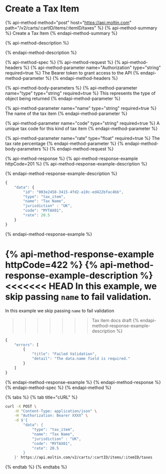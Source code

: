 # Create a Tax Item

{% api-method method="post" host="https://api.moltin.com" path="/v2/carts/:cartID/items/:itemID/taxes" %}
{% api-method-summary %}
Create a Tax Item
{% endapi-method-summary %}

{% api-method-description %}

{% endapi-method-description %}

{% api-method-spec %}
{% api-method-request %}
{% api-method-headers %}
{% api-method-parameter name="Authorization" type="string" required=true %}
The Bearer token to grant access to the API
{% endapi-method-parameter %}
{% endapi-method-headers %}

{% api-method-body-parameters %}
{% api-method-parameter name="type" type="string" required=true %}
This represents the type of object being returned
{% endapi-method-parameter %}

{% api-method-parameter name="name" type="string" required=true %}
The name of the tax item
{% endapi-method-parameter %}

{% api-method-parameter name="code" type="string" required=true %}
A unique tax code for this kind of tax item
{% endapi-method-parameter %}

{% api-method-parameter name="rate" type="float" required=true %}
The tax rate percentage
{% endapi-method-parameter %}
{% endapi-method-body-parameters %}
{% endapi-method-request %}

{% api-method-response %}
{% api-method-response-example httpCode=201 %}
{% api-method-response-example-description %}

{% endapi-method-response-example-description %}

```javascript
{
    "data": {
        "id": "003e2458-3415-4fd2-a10c-ed422bfac4bb",
        "type": "tax_item",
        "name": "Tax Name",
        "jurisdiction" : "UK",
        "code": "MYTAX01",
        "rate": 20.5
    }
}
```
{% endapi-method-response-example %}

{% api-method-response-example httpCode=422 %}
{% api-method-response-example-description %}
<<<<<<< HEAD
In this example, we skip passing `name` to fail validation.
=======
In this example we skip passing `name` to fail validation
>>>>>>> Tax item docs draft
{% endapi-method-response-example-description %}

```javascript
{
    "errors": [
        {
            "title": "Failed Validation",
            "detail": "The data.name field is required."
        }
    ]
}
```
{% endapi-method-response-example %}
{% endapi-method-response %}
{% endapi-method-spec %}
{% endapi-method %}

{% tabs %}
{% tab title="cURL" %}
```bash
curl -X POST \
    -H "Content-Type: application/json" \
    -H "Authorization: Bearer XXXX" \
    -d $'{
        "data": {
            "type": "tax_item",
            "name": "Tax Name",
            "jurisdiction" : "UK",
            "code": "MYTAX01",
            "rate": 20.5
        }
    }' https://api.moltin.com/v2/carts/:cartID/items/:itemID/taxes
```
{% endtab %}
{% endtabs %}
